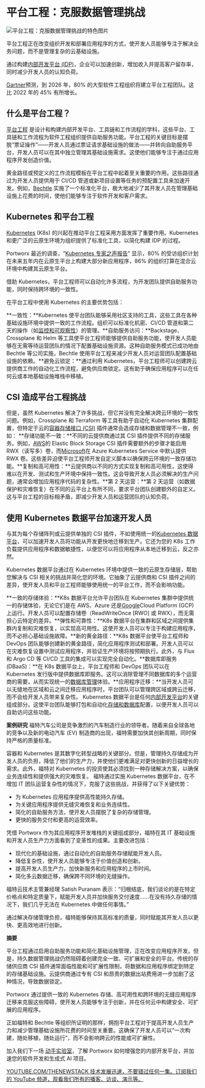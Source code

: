 # 平台工程：克服数据管理挑战

![平台工程：克服数据管理挑战的特色图片](https://cdn.thenewstack.io/media/2024/10/335c14c1-platform-engineering-data-management-1024x576.jpg)

平台工程正在改变组织开发和部署应用程序的方式，使开发人员能够专注于解决业务问题，而不是管理复杂的云基础设施。

通过构建[内部开发平台 (IDP)](https://thenewstack.io/how-to-build-an-internal-developer-platform-like-a-product/)，企业可以加速创新，增加收入并提高客户留存率，同时减少开发人员的认知负荷。

[Gartner](https://www.gartner.com/en/infrastructure-and-it-operations-leaders/topics/platform-engineering)预测，到 2026 年，80% 的大型软件工程组织将建立平台工程团队。这比 2022 年的 45% 有所增长。

## 什么是平台工程？

[平台工程](https://thenewstack.io/whats-platform-engineering-and-how-does-it-support-devops/) 是设计和构建内部开发平台、工具链和工作流程的学科，这些平台、工具链和工作流程为软件工程组织提供自助服务功能。平台工程的关键目标是摆脱“票证操作”——开发人员通过票证请求基础设施的做法——并转向自助服务平台，开发人员可以在其中独立管理其基础设施需求。这使他们能够专注于通过应用程序开发创造价值。

黄金路径或预定义的工作流程模板在平台工程中起着至关重要的作用。这些路径通过为开发人员提供用于 CI/CD 管道或新项目设置等任务的预配置工具来加速开发。例如，[Bechtle](https://thenewstack.io/platform-engineering-reshapes-software-dev-at-bechtle/) 实施了一个标准化平台，极大地减少了其开发人员在管理基础设施上花费的时间，使他们能够专注于软件开发和客户需求。

## Kubernetes 和平台工程

[Kubernetes](https://roadmap.sh/kubernetes) (K8s) 的兴起在推动平台工程采用方面发挥了重要作用。Kubernetes 和更广泛的云原生环境为组织提供了标准化工具，以简化构建 IDP 的过程。

Portworx 最近的调查，“[Kubernetes 专家之声报告](https://portworx.com/resources/voice-of-kubernetes-expert-report/?utm_source=newstack&utm_medium=web&utm_campaign=px-brand)” 显示，80% 的受访组织计划在未来五年内在云原生平台上构建大部分新应用程序，86% 的组织打算在混合云环境中构建其云原生平台。

借助 Kubernetes，平台工程师可以自动化许多流程，为开发团队提供自助服务功能，同时保持跨环境的一致性。

在平台工程中使用 Kubernetes 的主要优势包括：

**一致性：**Kubernetes 使平台团队能够采用社区支持的工具，这些工具在各种基础设施环境中提供一致的工作流程。组织可以标准化机密、CI/CD 管道和第二天的操作（如[监控和可观察性](https://thenewstack.io/monitoring-vs-observability-whats-the-difference/)）的管理。**自助服务访问：**Backstage、Crossplane 和 Helm 等工具使平台工程师能够提供自助服务功能，使开发人员能够在无需等待运营团队的情况下配置基础设施资源。这种自助服务模式已成功地由 Bechtle 等公司实施，Bechtle 使用平台工程来减少开发人员对运营团队配置基础设施的依赖。**避免云锁定：**通过利用 Kubernetes，平台工程师可以创建跨云提供商工作的自动化工作流程，避免供应商锁定。这有助于确保应用程序可以在任何云或本地基础设施堆栈中移植。

## CSI 造成平台工程挑战

但是，虽然 Kubernetes 解决了许多挑战，但它并没有完全解决跨云环境的一致性问题。例如，Crossplane 和 Terraform 等工具有助于自动化 Kubernetes 集群配置，但特定于云的[容器存储接口 (CSI)](https://github.com/container-storage-interface/spec/blob/master/spec.md) 插件通常会造成存储和数据管理不一致，例如：
**存储功能不一致：**不同的云提供商通过其 CSI 插件提供不同的存储服务。例如，[AWS](https://aws.amazon.com/?utm_content=inline+mention)的 Elastic Block Storage CSI 插件需要额外的步骤才能启用 RWX（读写多）卷，而[Microsoft](https://news.microsoft.com/?utm_content=inline+mention)在 Azure Kubernetes Service 中默认提供 RWX 卷。这些差异迫使平台工程师开发自定义脚本以确保跨云环境的一致存储功能。**复制和高可用性：**云提供商以不同的方式实现复制和高可用性，这使得难以在开发、测试和生产环境中保持一致性。这会导致开发人员必须解决的生产问题，通常会增加应用程序代码的复杂性。**第 2 天运营：**第 2 天运营（如数据保护和灾难恢复）在不同的云平台上有所不同，要求平台团队创建额外的自定义。这与平台工程的目标相矛盾，即减少开发人员和运营团队的认知负荷。
## 使用 Kubernetes 数据平台加速开发人员
与其为每个存储阵列或云提供单独的 CSI 插件，不如使用统一的[Kubernetes 数据平台](https://thenewstack.io/managing-data-on-kubernetes-dok-solving-the-underlying-challenges/)，可以加速开发人员将功能从开发更快地迁移到生产。它还为您的 K8s 工作负载提供应用程序和数据敏捷性，以便您可以将应用程序从本地迁移到云，反之亦然。

Kubernetes 数据平台通过在 Kubernetes 环境中提供一致的云原生存储层，帮助您解决与 CSI 相关的挑战并简化您的环境。它抽象了云提供商和 CSI 插件之间的差异，使开发人员和平台工程师能够使用统一的平台工作，而不会影响功能。

**一致的存储体验：**K8s 数据平台允许平台团队在 Kubernetes 集群中提供统一的存储体验，无论它们是在 AWS、Azure 还是[Google](https://cloud.google.com/?utm_content=inline+mention)Cloud Platform (GCP) 上运行。开发人员可以配置存储卷（ReadWriteOnce [RWO] 或 RWX），而无需担心云特定的差异。**弹性和可靠性：**K8s 数据平台在集群和区域之间提供集群内复制和灾难恢复，以实现高可用性。这使开发人员可以专注于构建应用程序，而不必担心基础设施故障。**新的黄金路径：**K8s 数据平台使平台工程师和 DevOps 团队能够创建新的黄金路径，简化应用程序测试和部署。开发人员可以在灾难恢复设置中测试应用程序，并验证生产环境将按预期执行。此外，与 Flux 和 Argo CD 等 CI/CD 工具的集成可以实现完全自动化。**数据库即服务 (DBaaS)：**在 K8s 数据平台上，平台工程师和 DevOps 团队可以在 Kubernetes 发行版中提供数据库即服务。这可以消除管理不同数据库的多个运营商的需要，从而实现统一的[数据库管理](https://thenewstack.io/databases-on-kubernetes-why-when-and-what-to-consider)体验。**应用程序迁移：**当开发人员可以无缝地在区域和云之间迁移应用程序时，平台团队可以管理跨区域或跨云迁移，而不会给开发人员带来复杂性。
Kubernetes 数据平台是任何[内部开发平台](https://thenewstack.io/7-core-elements-of-an-internal-developer-platform/)的关键组成部分。这使平台团队能够打包和自动化[存储和数据库](https://thenewstack.io/bring-storage-and-databases-under-kubernetes-control)配置，以便开发人员可以自助访问这些功能。

**案例研究**
福特汽车公司是竞争激烈的汽车制造行业的领导者。随着来自全球各地的竞争以及新的电动汽车 (EV) 制造商的出现，福特需要加快其创新周期，同时保持严格的质量标准。

容器和 Kubernetes 是其数字化转型战略的关键部分。但是，管理持久存储成为开发人员的负担，降低了他们的生产力，并使他们更难满足对更快创新的日益增长的需求。此外，福特对 Kubernetes 的投资使其必须找到一种存储解决方案，以确保业务连续性和提供强大的灾难恢复。
福特通过实施 Kubernetes 数据平台，在不增加 IT 团队运营复杂性的情况下，克服了这些挑战，并获得了以下关键优势：

- 为 Kubernetes 应用程序提供高性能持久存储。
- 为关键应用程序提供无缝灾难恢复和业务连续性。
- 简化的自助服务方法，使开发人员摆脱了复杂的存储管理。
- 更快的服务交付和更高的运营效率。

凭借 Portworx 作为其应用程序开发堆栈的关键组成部分，福特在其 IT 基础设施和开发人员生产力方面看到了变革性的成果。主要改进包括：

- 现代化的基础设施，通过自动化的自助服务存储赋能开发人员。
- 降低复杂性，使开发人员能够专注于价值创造和创新。
- 提高开发人员生产力，加快新服务和应用程序的上市时间。
- 简化多云数据迁移，确保跨不同环境的无缝操作。

福特云技术主管兼经理 Satish Puranam 表示：“归根结底，我们谈论的是在特定价格点和特定质量下，赋能开发人员并加快服务交付速度……在没有持久存储的情况下，我们几乎无法在 Kubernetes 中做任何事情。”

通过解决存储管理负担，福特能够保持其高标准的质量，同时赋能其开发人员以更快、更高效地进行创新。

**摘要**

平台工程通过启用自助服务功能和简化基础设施管理，正在改变应用程序开发。但是，持久数据管理挑战仍然阻碍着创建完全一致、可扩展和安全的平台。传统的存储供应商 CSI 插件通常面临性能和可扩展性限制，将数据和应用程序绑定到特定的存储基础设施。云提供商通过专有 CSI 和昂贵的数据出站费用进一步加剧了这种情况，导致数据锁定。

Portworx 通过提供一致的 Kubernetes 存储、高可用性和跨环境的无缝应用程序迁移来克服这些障碍，使开发人员能够专注于创新，并在任何云中构建安全、可扩展的应用程序。

正如福特和 Bechtle 等组织所证明的那样，拥抱平台工程对于提高开发人员生产力和减少管理基础设施所花费的时间至关重要。这确保了开发人员可以“一次构建，随处移植，随处运行”，而不会影响跨云的性能或可扩展性。

加入我们下一场 [动手实验室](https://portworx.com/hands-on-labs/?utm_source=newstack&utm_medium=web&utm_campaign=px-brand)，了解 Portworx 如何增强您的内部开发平台，并加速您的软件开发和生成式 AI 项目。

[
YOUTUBE.COM/THENEWSTACK
技术发展迅速，不要错过任何一集。订阅我们的 YouTube
频道，观看我们所有的播客、访谈、演示等。
](https://youtube.com/thenewstack?sub_confirmation=1)